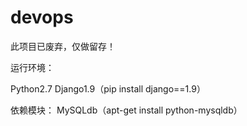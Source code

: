 # devops
此项目已废弃，仅做留存！

运行环境：

Python2.7
Django1.9（pip install django==1.9）

依赖模块：
MySQLdb（apt-get install python-mysqldb）
